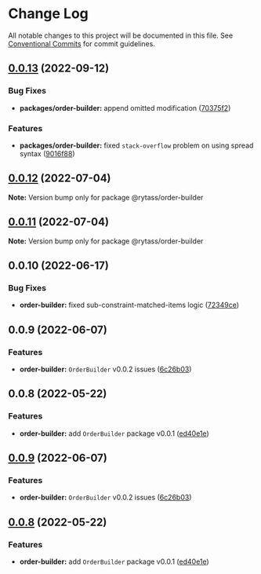 # Change Log

All notable changes to this project will be documented in this file.
See [Conventional Commits](https://conventionalcommits.org) for commit guidelines.

## [0.0.13](https://github.com/Rytass/Utils/compare/@rytass/order-builder@0.0.12...@rytass/order-builder@0.0.13) (2022-09-12)


### Bug Fixes

* **packages/order-builder:** append omitted modification ([70375f2](https://github.com/Rytass/Utils/commit/70375f24ce4676aa165407a96a79e759970afaed))


### Features

* **packages/order-builder:** fixed `stack-overflow` problem on using spread syntax ([9016f88](https://github.com/Rytass/Utils/commit/9016f885847456358aacaf5f14379cebd9b2f438))





## [0.0.12](https://github.com/Rytass/Utils/compare/@rytass/order-builder@0.0.11...@rytass/order-builder@0.0.12) (2022-07-04)

**Note:** Version bump only for package @rytass/order-builder





## [0.0.11](https://github.com/Rytass/Utils/compare/@rytass/order-builder@0.0.10...@rytass/order-builder@0.0.11) (2022-07-04)

**Note:** Version bump only for package @rytass/order-builder





## 0.0.10 (2022-06-17)


### Bug Fixes

* **order-builder:** fixed sub-constraint-matched-items logic ([72349ce](https://github.com/Rytass/Utils/commit/72349ce31dcf34c68b53c356f992ae4ba1ef6fa5))



## 0.0.9 (2022-06-07)


### Features

* **order-builder:** `OrderBuilder` v0.0.2 issues ([6c26b03](https://github.com/Rytass/Utils/commit/6c26b039c35eec50acff7edc522b60ef42ba36e1))



## 0.0.8 (2022-05-22)


### Features

* **order-builder:** add `OrderBuilder` package v0.0.1 ([ed40e1e](https://github.com/Rytass/Utils/commit/ed40e1e9ab431304c937c6edfe03bfd620cea89d))





## [0.0.9](https://github.com/Rytass/Utils/compare/v0.0.8...v0.0.9) (2022-06-07)


### Features

* **order-builder:** `OrderBuilder` v0.0.2 issues ([6c26b03](https://github.com/Rytass/Utils/commit/6c26b039c35eec50acff7edc522b60ef42ba36e1))





## [0.0.8](https://github.com/Rytass/Utils/compare/v0.0.7...v0.0.8) (2022-05-22)


### Features

* **order-builder:** add `OrderBuilder` package v0.0.1 ([ed40e1e](https://github.com/Rytass/Utils/commit/ed40e1e9ab431304c937c6edfe03bfd620cea89d))
